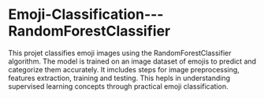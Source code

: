 # Emoji-Classification---RandomForestClassifier 
This projet classifies emoji images using the RandomForestClassifier algorithm. The model is trained on an image dataset of emojis to predict and categorize them accurately.
It imcludes steps for image preprocessing, features extraction, training and testing.
This hepls in understanding supervised learning concepts through practical emoji classification.   
